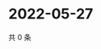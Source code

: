# 2022-05-27

共 0 条

<!-- BEGIN WEIBO -->
<!-- 最后更新时间 Fri May 27 2022 22:12:25 GMT+0800 (China Standard Time) -->

<!-- END WEIBO -->
